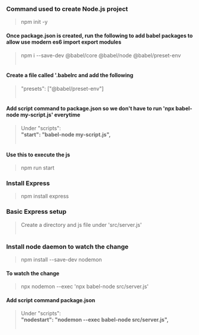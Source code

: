 ### Command used to create Node.js project

> npm init -y

#### Once package.json is created, run the following to add babel packages to allow use modern es6 import export modules

> npm i --save-dev @babel/core @babel/node @babel/preset-env
> <br><br>

#### Create a file called '.babelrc and add the following

> "presets": ["@babel/preset-env"] <br><br>

#### Add script command to package.json so we don't have to run 'npx babel-node my-script.js' everytime

> Under "scripts": <br> <strong>"start": "babel-node my-script.js",</strong> <br><br>

#### Use this to execute the js

> npm run start

### Install Express

> npm install express

### Basic Express setup

> Create a directory and js file under 'src/server.js'
> <br><br>

### Install node daemon to watch the change

> npm install --save-dev nodemon

#### To watch the change

> npx nodemon --exec 'npx babel-node src/server.js'

#### Add script command package.json

> Under "scripts": <br> <strong> "nodestart": "nodemon --exec babel-node src/server.js",</strong> <br><br>
